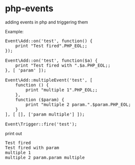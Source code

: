 # php-events

adding events in php and triggering them

Example:
<pre>
Event\Add::on('test', function() {
	print "Test fired".PHP_EOL;;
});

Event\Add::on('test', function($a) {
	print "Test fired with ".$a.PHP_EOL;;
}, [ 'param' ]);

Event\Add::multipleEvent('test', [
	function () {
		print "multiple 1".PHP_EOL;;
	}, 
	function ($param) {
		print "multiple 2 param.".$param.PHP_EOL;
	}
], [ [], ['param multiple'] ]);

Event\Trigger::fire('test');
</pre>

print out 

<pre>
Test fired
Test fired with param
multiple 1
multiple 2 param.param multiple
</pre>

